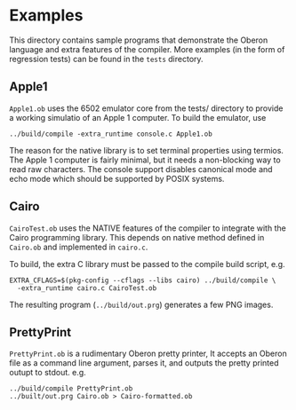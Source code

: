 # Examples

This directory contains sample programs that demonstrate the Oberon language and
extra features of the compiler. More examples (in the form of regression tests)
can be found in the `tests` directory.

## Apple1

`Apple1.ob` uses the 6502 emulator core from the tests/ directory to provide
a working simulatio of an Apple 1 computer. To build the emulator, use

```
../build/compile -extra_runtime console.c Apple1.ob
```

The reason for the native library is to set terminal properties using termios.
The Apple 1 computer is fairly minimal, but it needs a non-blocking way to read
raw characters. The console support disables canonical mode and echo mode which
should be supported by POSIX systems.

## Cairo

`CairoTest.ob` uses the NATIVE features of the compiler to integrate with the
Cairo programming library. This depends on native method defined in `Cairo.ob`
and implemented in `cairo.c`.

To build, the extra C library must be passed to the compile build script, e.g.

```
EXTRA_CFLAGS=$(pkg-config --cflags --libs cairo) ../build/compile \
  -extra_runtime cairo.c CairoTest.ob
```

The resulting program (`../build/out.prg`) generates a few PNG images.

## PrettyPrint

`PrettyPrint.ob` is a rudimentary Oberon pretty printer, It accepts an Oberon
file as a command line argument, parses it, and outputs the pretty printed
outupt to stdout. e.g.

```
../build/compile PrettyPrint.ob
../built/out.prg Cairo.ob > Cairo-formatted.ob
```
